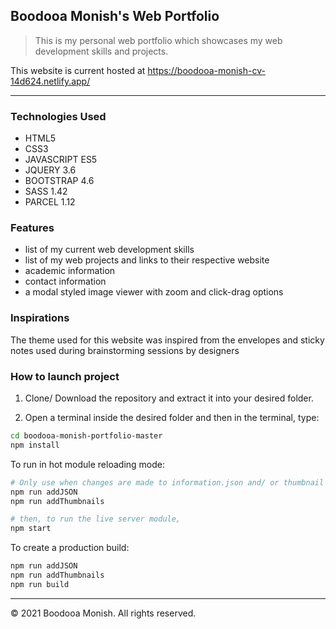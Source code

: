## Boodooa Monish's Web Portfolio

> This is my personal web portfolio which showcases my web development skills and projects.

This website is current hosted at <https://boodooa-monish-cv-14d624.netlify.app/>

---

### Technologies Used

-   HTML5
-   CSS3
-   JAVASCRIPT ES5
-   JQUERY 3.6
-   BOOTSTRAP 4.6
-   SASS 1.42
-   PARCEL 1.12

### Features

-   list of my current web development skills
-   list of my web projects and links to their respective website
-   academic information
-   contact information
-   a modal styled image viewer with zoom and click-drag options

### Inspirations

The theme used for this website was inspired from the envelopes and sticky notes used during brainstorming sessions by designers

### How to launch project

1. Clone/ Download the repository and extract it into your desired folder.

2. Open a terminal inside the desired folder and then in the terminal, type:

```sh
cd boodooa-monish-portfolio-master
npm install
```

To run in hot module reloading mode:

```sh
# Only use when changes are made to information.json and/ or thumbnail is added/ modified in the assets/thumbnails folder
npm run addJSON
npm run addThumbnails

# then, to run the live server module,
npm start
```

To create a production build:

```sh
npm run addJSON
npm run addThumbnails
npm run build
```

---

&copy; 2021 Boodooa Monish. All rights reserved.
